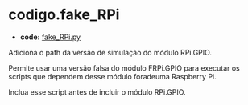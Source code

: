 <a id="codigo-fake-rpi"></a>

# codigo.fake_RPi

* **code:**
  [fake_RPi.py](../../../../codigo/fake_RPi.py)

<a id="module-codigo.fake_RPi"></a>

Adiciona o path da versão de simulação do módulo RPi.GPIO.

Permite usar uma versão falsa do módulo FRPi.GPIO para executar
os scripts que dependem desse módulo foradeuma Raspberry Pi.

Inclua esse script antes de incluir o módulo RPi.GPIO.
